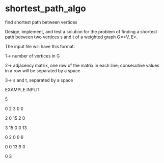 # shortest_path_algo
find shortest path between vertices

Design, implement, and test a solution for the problem of finding a shortest path between two vertices s
and t of a weighted graph G=<V, E>.

The input file will have this format:

1-> number of vertices in G

2-> adjacency matrix, one row of the matrix in each line; consecutive values in a row will be
separated by a space

3-> s and t, separated by a space

EXAMPLE INPUT

5

0  2  3  0  0

2  0  15 2  0

3  15 0  0  13

0  2  0  0  9

0  0  13 9  0

0 3

